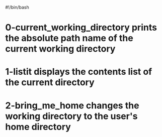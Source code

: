 #!/bin/bash
# 0-current_working_directory prints the absolute path name of the current working directory
# 1-listit displays the contents list of the current directory
# 2-bring_me_home changes the working directory to the user's home directory
